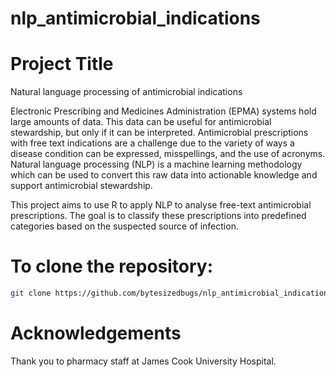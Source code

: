 # nlp_antimicrobial_indications

# Project Title
Natural language processing of antimicrobial indications

Electronic Prescribing and Medicines Administration (EPMA) systems hold large amounts of data. This data can be useful for antimicrobial stewardship, but only if it can be interpreted. Antimicrobial prescriptions with free text indications are a challenge due to the variety of ways a disease condition can be expressed, misspellings, and the use of acronyms. Natural language processing (NLP) is a machine learning methodology which can be used to convert this raw data into actionable knowledge and support antimicrobial stewardship.

This project aims to use R to apply NLP to analyse free-text antimicrobial prescriptions. The goal is to classify these prescriptions into predefined categories based on the suspected source of infection.


# To clone the repository:
```bash
git clone https://github.com/bytesizedbugs/nlp_antimicrobial_indications.git
```

# Acknowledgements
Thank you to pharmacy staff at James Cook University Hospital.
